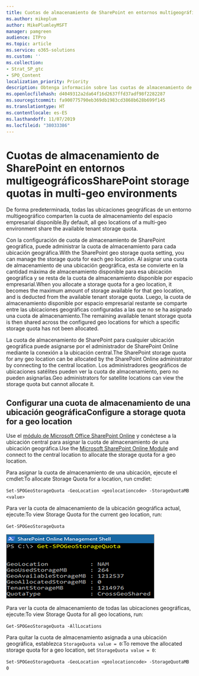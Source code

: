 ```yaml
---
title: Cuotas de almacenamiento de SharePoint en entornos multigeográficos
ms.author: mikeplum
author: MikePlumleyMSFT
manager: pamgreen
audience: ITPro
ms.topic: article
ms.service: o365-solutions
ms.custom: ''
ms.collection:
- Strat_SP_gtc
- SPO_Content
localization_priority: Priority
description: Obtenga información sobre las cuotas de almacenamiento de SharePoint en entornos multigeográficos.
ms.openlocfilehash: d4049312a2da64f16d2637ffd37adf98f2282287
ms.sourcegitcommit: fa900775790eb369db1983cd3868b628b699f145
ms.translationtype: HT
ms.contentlocale: es-ES
ms.lasthandoff: 11/07/2019
ms.locfileid: "38033386"
---
```

# <a name="sharepoint-storage-quotas-in-multi-geo-environments"></a><span data-ttu-id="e140f-103">Cuotas de almacenamiento de SharePoint en entornos multigeográficos</span><span class="sxs-lookup"><span data-stu-id="e140f-103">SharePoint storage quotas in multi-geo environments</span></span>

<span data-ttu-id="e140f-104">De forma predeterminada, todas las ubicaciones geográficas de un entorno multigeográfico comparten la cuota de almacenamiento del espacio empresarial disponible.</span><span class="sxs-lookup"><span data-stu-id="e140f-104">By default, all geo locations of a multi-geo environment share the available tenant storage quota.</span></span>

<span data-ttu-id="e140f-105">Con la configuración de cuota de almacenamiento de SharePoint geográfica, puede administrar la cuota de almacenamiento para cada ubicación geográfica.</span><span class="sxs-lookup"><span data-stu-id="e140f-105">With the SharePoint geo storage quota setting, you can manage the storage quota for each geo location.</span></span> <span data-ttu-id="e140f-106">Al asignar una cuota de almacenamiento de una ubicación geográfica, esta se convierte en la cantidad máxima de almacenamiento disponible para esa ubicación geográfica y se resta de la cuota de almacenamiento disponible por espacio empresarial.</span><span class="sxs-lookup"><span data-stu-id="e140f-106">When you allocate a storage quota for a geo location, it becomes the maximum amount of storage available for that geo location, and is deducted from the available tenant storage quota.</span></span> <span data-ttu-id="e140f-107">Luego, la cuota de almacenamiento disponible por espacio empresarial restante se comparte entre las ubicaciones geográficas configuradas a las que no se ha asignado una cuota de almacenamiento.</span><span class="sxs-lookup"><span data-stu-id="e140f-107">The remaining available tenant storage quota is then shared across the configured geo locations for which a specific storage quota has not been allocated.</span></span>

<span data-ttu-id="e140f-108">La cuota de almacenamiento de SharePoint para cualquier ubicación geográfica puede asignarse por el administrador de SharePoint Online mediante la conexión a la ubicación central.</span><span class="sxs-lookup"><span data-stu-id="e140f-108">The SharePoint storage quota for any geo location can be allocated by the SharePoint Online administrator by connecting to the central location.</span></span> <span data-ttu-id="e140f-109">Los administradores geográficos de ubicaciones satélites pueden ver la cuota de almacenamiento, pero no pueden asignarlas.</span><span class="sxs-lookup"><span data-stu-id="e140f-109">Geo administrators for satellite locations can view the storage quota but cannot allocate it.</span></span>

## <a name="configure-a-storage-quota-for-a-geo-location"></a><span data-ttu-id="e140f-110">Configurar una cuota de almacenamiento de una ubicación geográfica</span><span class="sxs-lookup"><span data-stu-id="e140f-110">Configure a storage quota for a geo location</span></span>

<span data-ttu-id="e140f-111">Use el [módulo de Microsoft Office SharePoint Online](https://www.microsoft.com/download/details.aspx?id=35588 ) y conéctese a la ubicación central para asignar la cuota de almacenamiento de una ubicación geográfica.</span><span class="sxs-lookup"><span data-stu-id="e140f-111">Use the [Microsoft SharePoint Online Module](https://www.microsoft.com/download/details.aspx?id=35588 ) and connect to the central location to allocate the storage quota for a geo location.</span></span> 

<span data-ttu-id="e140f-112">Para asignar la cuota de almacenamiento de una ubicación, ejecute el cmdlet:</span><span class="sxs-lookup"><span data-stu-id="e140f-112">To allocate Storage Quota for a location, run cmdlet:</span></span>

`Set-SPOGeoStorageQuota -GeoLocation <geolocationcode> -StorageQuotaMB <value>`

<span data-ttu-id="e140f-113">Para ver la cuota de almacenamiento de la ubicación geográfica actual, ejecute:</span><span class="sxs-lookup"><span data-stu-id="e140f-113">To view Storage Quota for the current geo location, run:</span></span>

`Get-SPOGeoStorageQuota`

![Ventana de captura de pantalla de PowerShell que muestra el cmdlet Get-SPOGeoStorageQuota](media/multi-geo-storage-quota.png)

<span data-ttu-id="e140f-115">Para ver la cuota de almacenamiento de todas las ubicaciones geográficas, ejecute:</span><span class="sxs-lookup"><span data-stu-id="e140f-115">To view Storage Quota for all geo locations, run:</span></span>

`Get-SPOGeoStorageQuota -AllLocations`

<span data-ttu-id="e140f-116">Para quitar la cuota de almacenamiento asignada a una ubicación geográfica, establezca `StorageQuota value = 0`:</span><span class="sxs-lookup"><span data-stu-id="e140f-116">To remove the allocated storage quota for a geo location, set `StorageQuota value = 0`:</span></span>

`Set-SPOGeoStorageQuota -GeoLocation <geolocationcode> -StorageQuotaMB 0`
